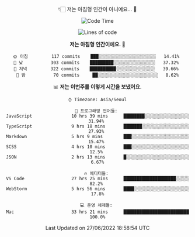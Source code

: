 <div align='center'>
 
👇🏻 저는 아침형 인간이 아니예요... 🙊
 
<!--START_SECTION:waka-->
![Code Time](http://img.shields.io/badge/Code%20Time-1%2C608%20hrs%2057%20mins-blue)

![Lines of code](https://img.shields.io/badge/%EC%A0%80%EB%8A%94%20%EC%97%AC%ED%83%9C%EA%B9%8C%EC%A7%80%20-259%20Thousand%20%EC%A4%84%EC%9D%98%20%EC%BD%94%EB%93%9C%EB%A5%BC%20%EC%9E%91%EC%84%B1%ED%96%88%EC%96%B4%EC%9A%94.-blue)

**저는 아침형 인간이에요. 🐤** 

```text
🌞 아침         117 commits    ███░░░░░░░░░░░░░░░░░░░░░░   14.41% 
🌆 낮　         303 commits    █████████░░░░░░░░░░░░░░░░   37.32% 
🌃 저녁         322 commits    ██████████░░░░░░░░░░░░░░░   39.66% 
🌙 밤　         70 commits     ██░░░░░░░░░░░░░░░░░░░░░░░   8.62%

```


📊 **저는 이번주를 이렇게 시간을 보냈어요.** 

```text
⌚︎ Timezone: Asia/Seoul

💬 프로그래밍 언어들: 
JavaScript               10 hrs 39 mins      ████████░░░░░░░░░░░░░░░░░   31.94% 
TypeScript               9 hrs 18 mins       ███████░░░░░░░░░░░░░░░░░░   27.93% 
Markdown                 5 hrs 9 mins        ███░░░░░░░░░░░░░░░░░░░░░░   15.47% 
SCSS                     4 hrs 10 mins       ███░░░░░░░░░░░░░░░░░░░░░░   12.5% 
JSON                     2 hrs 13 mins       █░░░░░░░░░░░░░░░░░░░░░░░░   6.67%

🔥 에디터들: 
VS Code                  27 hrs 25 mins      ████████████████████░░░░░   82.2% 
WebStorm                 5 hrs 56 mins       ████░░░░░░░░░░░░░░░░░░░░░   17.8%

💻 운영 체제들: 
Mac                      33 hrs 21 mins      █████████████████████████   100.0%

```


 Last Updated on 27/06/2022 18:58:54 UTC
<!--END_SECTION:waka-->
 </div>
<!---
Emewjin/Emewjin is a ✨ special ✨ repository because its `README.md` (this file) appears on your GitHub profile.
You can click the Preview link to take a look at your changes.
--->
